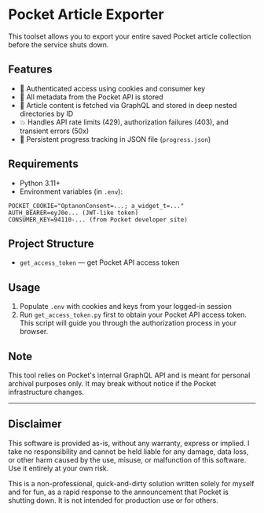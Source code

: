 # Pocket Article Exporter

This toolset allows you to export your entire saved Pocket article collection before the service shuts down.

## Features

* 🔐 Authenticated access using cookies and consumer key
* 💾 All metadata from the Pocket API is stored
* 📁 Article content is fetched via GraphQL and stored in deep nested directories by ID
* 💥 Handles API rate limits (429), authorization failures (403), and transient errors (50x)
* 🧠 Persistent progress tracking in JSON file (`progress.json`)

## Requirements

* Python 3.11+
* Environment variables (in `.env`):

```env
POCKET_COOKIE="OptanonConsent=...; a_widget_t=..."
AUTH_BEARER=eyJ0e... (JWT-like token)
CONSUMER_KEY=94110-... (from Pocket developer site)
```

## Project Structure

* `get_access_token` — get Pocket API access token

## Usage

1. Populate `.env` with cookies and keys from your logged-in session
2. Run `get_access_token.py` first to obtain your Pocket API access token.
   This script will guide you through the authorization process in your browser.

## Note

This tool relies on Pocket's internal GraphQL API and is meant for personal archival purposes only. It may break without notice if the Pocket infrastructure changes.

---

## Disclaimer

This software is provided as-is, without any warranty, express or implied.
I take no responsibility and cannot be held liable for any damage, data loss, or other harm caused by the use, misuse, or malfunction of this software.
Use it entirely at your own risk.

This is a non-professional, quick-and-dirty solution written solely for myself and for fun, as a rapid response to the announcement that Pocket is shutting down.
It is not intended for production use or for others.
